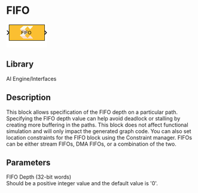 # FIFO

  
![](./Images/block.png)  

## Library

AI Engine/Interfaces

## Description

This block allows specification of the FIFO depth on a particular path.
Specifying the FIFO depth value can help avoid deadlock or stalling by
creating more buffering in the paths. This block does not affect
functional simulation and will only impact the generated graph code. You
can also set location constraints for the FIFO block using the
Constraint manager. FIFOs can be either stream FIFOs, DMA FIFOs, or a
combination of the two.

## Parameters

FIFO Depth (32-bit words)  
Should be a positive integer value and the default value is '0'.
